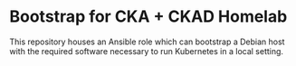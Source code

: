 # Bootstrap for CKA + CKAD Homelab

This repository houses an Ansible role which can bootstrap a Debian host with the required software necessary to run Kubernetes in a local setting.